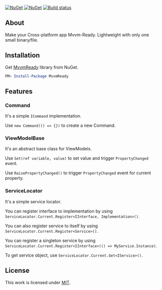 [![NuGet](https://img.shields.io/nuget/v/MvvmReady.svg?label=NuGet)](https://www.nuget.org/packages/MvvmReady)
[![NuGet](https://img.shields.io/nuget/dt/MvvmReady.svg)](https://www.nuget.org/packages/MvvmReady)
[![Build status](https://ci.appveyor.com/api/projects/status/msra1f35qd83uayo?svg=true)](https://ci.appveyor.com/project/junian/mvvmready)

## About

Make your Cross-platform app Mvvm-Ready. Lightweight with only one small binary/file.

## Installation

Get [MvvmReady](http://www.nuget.org/packages/MvvmReady) library from NuGet.

```powershell
PM> Install-Package MvvmReady
```


## Features

### Command

It's a simple `ICommand` implementation.

Use `new Command(() => {})` to create a new Command.

### ViewModelBase

It's an abstract base class for ViewModels.

Use `Set(ref variable, value)` to set value and trigger `PropertyChanged` event.

Use `RaisePropertyChanged()` to trigger `PropertyChanged` event for current property.

### ServiceLocator

It's a simple service locator.

You can register interface to implementation by using `ServiceLocator.Current.Register<IInterface, Implementation>()`.

You can also register service to itself by using `ServiceLocator.Current.Register<Service>()`.

You can register a singleton service by using `ServiceLocator.Current.Register<IInterface>(() => MyService.Instance)`.

To get service object, use `ServiceLocator.Current.Get<IService>()`.

## License

This work is licensed under [MIT](https://github.com/junian/mvvmready/blob/master/LICENSE).
